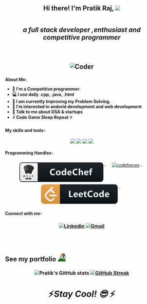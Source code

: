 <h2 align="center">
 <abc>
  <br>Hi there! I'm Pratik Raj, <img src="https://user-images.githubusercontent.com/42378118/110234147-e3259600-7f4e-11eb-95be-0c4047144dea.gif" width="30"><br>
  
  <br><em>a full stack developer ,enthusiast and competitive programmer </em><br>
  
  <br><br>
  <img src="https://github.com/raghavk16/raghavk16/blob/master/coderman.gif" alt="Coder" width="400" height="250" /> 
 </abc> 
</h2>

<!-- <p align="center"> <img src="https://komarev.com/ghpvc/?username=sPratikraj001&label=Profile%20views&color=1c8b0e&style=flat"  /> </p> -->

<h4 align = "left">About Me: <br>

                                                                                                            
- 🏦 I'm a Competitive programmer.<br>
- 💻 I use daily .cpp, .java, .html <br>
- 📖 I am currently Improving my Problem Solving. <br> 
- 👀 I’m interested in andorid development and web development<br>
- 💬 Talk to me about DSA & startups <br>                                          
- ⚡ Code Game Sleep Repeat ⚡<br>
</h4>  
<h4>My skills and tools-</h4>
                                                                                                
 <p align = "center">
  <code><img width="10%" src="https://www.vectorlogo.zone/logos/android/android-ar21.svg"></code>  
  <code><img width="10%" src="https://www.vectorlogo.zone/logos/java/java-ar21.svg"></code>
  <code><img width="10%" src="https://www.vectorlogo.zone/logos/opencv/opencv-ar21.svg"></code>
  <code><img width="10%" src="https://www.vectorlogo.zone/logos/github/github-ar21.svg"></code>
  <br />
</p>
<h4>Programming Handles-</h4>
 
<p align="center">
  <a href="https://www.codechef.com/users/pratikraj001">
    <img src="https://raw.githubusercontent.com/AbhishekMaira10/AbhishekMaira10/master/Resources/svg/codechef.svg" alt="codechef" style="vertical-align:top; margin:4px">
  </a>&nbsp;&nbsp;&nbsp;
  <a href="https://codeforces.com/profile/pratikraj001">
   <img src="https://i.ibb.co/BGBPsSJ/logo.png" alt ="codeforces" style="vertical-align:top; margin:4px; width:138px;height:32px">
 </a>&nbsp;&nbsp;&nbsp;
  <a href="https://leetcode.com/pratikraj001/">
    <img src="https://raw.githubusercontent.com/AbhishekMaira10/AbhishekMaira10/master/Resources/svg/leetcode.svg" alt="leetcode" style="vertical-align:top; margin:4px">
  </a>&nbsp;&nbsp;&nbsp;   
  
</p>                                                                                                                
                                                                                                               
<h4> Connect with me- </h4>                               
<h3 align = "center">       
                    
[![Linkedin](https://img.shields.io/badge/-LinkedIn-blue?style=flat&logo=Linkedin&logoColor=white)](https://www.linkedin.com/in/pratik-raj-65b041201/)
[![Gmail](https://img.shields.io/badge/-Gmail-c14438?style=flat&logo=Gmail&logoColor=white)](mailto:pratikraj001@protonmail.com)
                    
 &nbsp;
                    
 </h3>                                                                                                                
<h2>See my portfolio <img src="https://raw.githubusercontent.com/ItsAnunesS/ItsAnunesS/master/src/img/parrots/flags/indiaparrot.gif" width="30" height="40"/></h2>
  
 <h3 align = "center">

![Pratik's GitHub stats](https://github-readme-stats.vercel.app/api?username=Pratikraj001&show_icons=true&theme=react)
[![GitHub Streak](https://github-readme-streak-stats.herokuapp.com?user=Pratikraj001&theme=react&date_format=M%20j%5B%2C%20Y%5D&fire=DDA514)](https://git.io/streak-stats)
    
</h3> 
<!---
<h3 align ="center"> 
 <img src="https://github-readme-stats.vercel.app/api?username=Pratikraj001&&show_icons=true&title_color=41B3A3&icon_color=E27D60f&text_color=FC4445&bg_color=000000">
 <img src="https://github-readme-streak-stats.herokuapp.com?user=Pratikraj001&theme=react&date_format=M%20j%5B%2C%20Y%5D&fire=DDA514)](https://git.io/streak-stats">
 --->
 
</h3>
<h1 align='center'>⚡️<i>Stay Cool! 😎 </i>⚡️</h1>


<!---
Pratikraj001/Pratikraj001 is a ✨ special ✨ repository because its `README.md` (this file) appears on your GitHub profile.
You can click the Preview link to take a look at your changes.
--->

 <!-- <img src="https://github.com/TheDudeThatCode/TheDudeThatCode/blob/master/Assets/Developer.gif" width="45px"> --- >
<!-- <img src="https://github.com/TheDudeThatCode/TheDudeThatCode/blob/master/Assets/Developer.gif" width="4px"> --->
